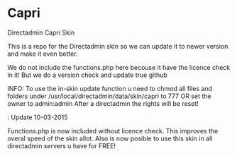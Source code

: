 Capri
=====

Directadmin Capri Skin

This is a repo for the Directadmin skin so we can update it to newer version and make it even better.

We do not include the functions.php here becouse it have the licence check in it!
But we do a version check and update true github

INFO:
To use the in-skin update function u need to chmod all files and folders under /usr/local/directadmin/data/skin/capri to 777 OR set the owner to admin:admin
After a directadmin the rights will be reset!

: Update 10-03-2015

Functions.php is now included without licence check. 
This improves the overal speed of the skin allot. Also is now posible to use this skin in all directadmin servers u have for FREE!
